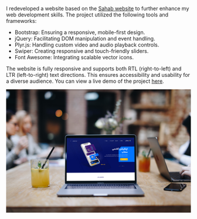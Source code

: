 I redeveloped a website based on the [Sahab website](https://www.sahab.ir/) to further enhance my web development skills. The project utilized the following tools and frameworks:

- Bootstrap: Ensuring a responsive, mobile-first design.
- jQuery: Facilitating DOM manipulation and event handling.
- Plyr.js: Handling custom video and audio playback controls.
- Swiper: Creating responsive and touch-friendly sliders.
- Font Awesome: Integrating scalable vector icons.


The website is fully responsive and supports both RTL (right-to-left) and LTR (left-to-right) text directions. This ensures accessibility and usability for a diverse audience. You can view a live demo of the project [here](https://parvin-noori.github.io/sahab).

![desktop Demo](https://github.com/parvin-noori/sahab/blob/master/mockuuups-front-view-mockup-of-macbook-pro-in-the-coffee.jpeg)
